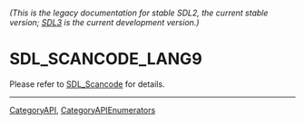 ###### (This is the legacy documentation for stable SDL2, the current stable version; [SDL3](https://wiki.libsdl.org/SDL3/) is the current development version.)
# SDL_SCANCODE_LANG9

Please refer to [SDL_Scancode](SDL_Scancode) for details.

----
[CategoryAPI](CategoryAPI), [CategoryAPIEnumerators](CategoryAPIEnumerators)

